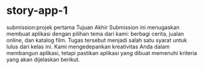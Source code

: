# story-app-1
submission:projek pertama
Tujuan Akhir
Submission ini menugaskan membuat aplikasi dengan pilihan tema dari kami: berbagi cerita, jualan online, dan katalog film. Tugas tersebut menjadi salah satu syarat untuk lulus dari kelas ini. Kami mengedepankan kreativitas Anda dalam membangun aplikasi, tetapi pastikan aplikasi yang dibuat memenuhi kriteria yang akan dijelaskan berikut.
